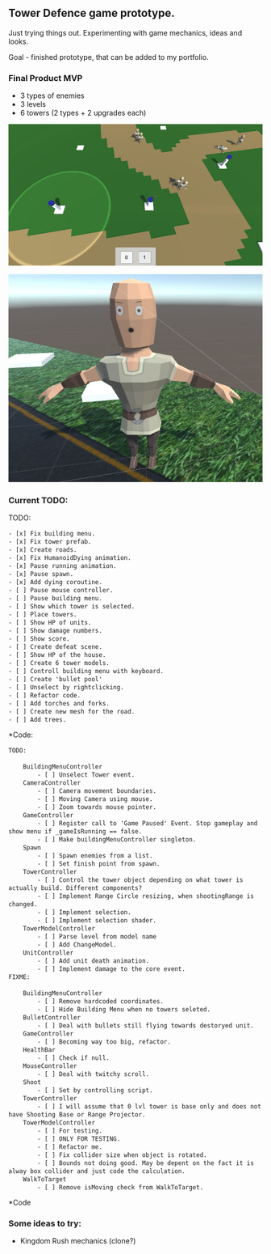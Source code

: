## Tower Defence game prototype.
 Just trying things out. Experimenting with game mechanics, ideas and looks.
 
 Goal - finished prototype, that can be added to my portfolio.

### Final Product MVP
- 3 types of enemies
- 3 levels
- 6 towers (2 types + 2 upgrades each)

![Alt text](/Screenshots/video.gif?raw=true "Gameplay")

![Alt text](/Screenshots/Peasant.jpg?raw=true "Peasant")


### Current TODO:
TODO:

	- [x] Fix building menu.
	- [x] Fix tower prefab.
	- [x] Create roads.
	- [x] Fix HumanoidDying animation.
	- [x] Pause running animation.
	- [x] Pause spawn.
	- [x] Add dying coroutine.
	- [ ] Pause mouse controller.
	- [ ] Pause building menu.
	- [ ] Show which tower is selected.
	- [ ] Place towers.
	- [ ] Show HP of units.
	- [ ] Show damage numbers.
	- [ ] Show score.
	- [ ] Create defeat scene.
	- [ ] Show HP of the house.
	- [ ] Create 6 tower models.
	- [ ] Controll building menu with keyboard.
	- [ ] Create 'bullet pool'
	- [ ] Unselect by rightclicking.
	- [ ] Refactor code.
	- [ ] Add torches and forks.
	- [ ] Create new mesh for the road.
	- [ ] Add trees.

*Code:

	TODO:

		BuildingMenuController
			- [ ] Unselect Tower event.
		CameraController
			- [ ] Camera movement boundaries.
			- [ ] Moving Camera using mouse.
			- [ ] Zoom towards mouse pointer.
		GameController
			- [ ] Register call to 'Game Paused' Event. Stop gameplay and show menu if _gameIsRunning == false.
			- [ ] Make buildingMenuController singleton.
		Spawn
			- [ ] Spawn enemies from a list.
			- [ ] Set finish point from spawn.
		TowerController
			- [ ] Control the tower object depending on what tower is actually build. Different components?
			- [ ] Implement Range Circle resizing, when shootingRange is changed.
			- [ ] Implement selection.
			- [ ] Implement selection shader.
		TowerModelController
			- [ ] Parse level from model name
			- [ ] Add ChangeModel.
		UnitController
			- [ ] Add unit death animation.
			- [ ] Implement damage to the core event.
	FIXME:

		BuildingMenuController
			- [ ] Remove hardcoded coordinates.
			- [ ] Hide Building Menu when no towers seleted.
		BulletController
			- [ ] Deal with bullets still flying towards destoryed unit.
		GameController
			- [ ] Becoming way too big, refactor.
		HealthBar
			- [ ] Check if null.
		MouseController
			- [ ] Deal with twitchy scroll.
		Shoot
			- [ ] Set by controlling script.
		TowerController
			- [ ] I will assume that 0 lvl tower is base only and does not have Shooting Base or Range Projector.
		TowerModelController
			- [ ] For testing.
			- [ ] ONLY FOR TESTING.
			- [ ] Refactor me.
			- [ ] Fix collider size when object is rotated.
			- [ ] Bounds not doing good. May be depent on the fact it is alway box collider and just code the calculation.
		WalkToTarget
			- [ ] Remove isMoving check from WalkToTarget.
*Code


### Some ideas to try:
- Kingdom Rush mechanics (clone?)
